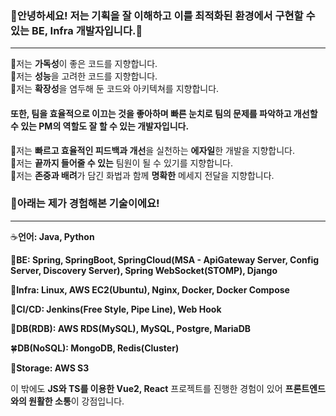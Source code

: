 ### 🎈안녕하세요! 저는 기획을 잘 이해하고 이를 최적화된 환경에서 구현할 수 있는 BE, Infra 개발자입니다.🎈
---
🔎저는 **가독성**이 좋은 코드를 지향합니다.
<br>
🔎저는 **성능**을 고려한 코드를 지향합니다.
<br>
🔎저는 **확장성**을 염두해 둔 코드와 아키텍쳐를 지향합니다.

#### 또한, 팀을 효율적으로 이끄는 것을 좋아하며 빠른 눈치로 팀의 문제를 파악하고 개선할 수 있는 PM의 역할도 잘 할 수 있는 개발자입니다.

🔎저는 **빠르고 효율적인 피드백과 개선**을 실천하는 **에자일**한 개발을 지향합니다.
<br>
🔎저는 **끝까지 들어줄 수 있는** 팀원이 될 수 있기를 지향합니다.
<br>
🔎저는 **존중과 배려**가 담긴 화법과 함께 **명확한** 메세지 전달을 지향합니다.

### 🎨아래는 제가 경험해본 기술이에요!
---
☕**언어: Java, Python**

🍃**BE: Spring, SpringBoot, SpringCloud(MSA - ApiGateway Server, Config Server, Discovery Server), Spring WebSocket(STOMP), Django**

🐳**Infra: Linux, AWS EC2(Ubuntu), Nginx, Docker, Docker Compose**

👔**CI/CD: Jenkins(Free Style, Pipe Line), Web Hook**

🦈**DB(RDB): AWS RDS(MySQL), MySQL, Postgre, MariaDB**

🍀**DB(NoSQL): MongoDB, Redis(Cluster)**

🛒**Storage: AWS S3**

이 밖에도 **JS와 TS를 이용한 Vue2, React** 프로젝트를 진행한 경험이 있어 **프론트엔드와의 원활한 소통**이 강점입니다.

